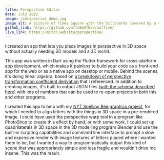 ```yaml
---
title: Perspective Editor
date: July 2022
image: /perspective_demo.jpg
image_alt: A picture of Times Square with the billboards covered by a variety of other images.
github_link: https://github.com/toBeOfUse/aaffine/
live_link: https://mitch.website/perspective/
---
```


I created an app that lets you place images in perspective in 3D space without actually needing 3D models and a 3D world.

<!--more-->

This app was written in Dart using the Flutter framework for cross-platform app development, which makes it painless to build your code  as a front-end app for the web or as a native app on desktop or mobile. Behind the scenes, it's doing linear algebra, based on [a breakdown of perspective transformation coefficient derivation](https://web.archive.org/web/20150222120106/xenia.media.mit.edu/~cwren/interpolator/) that I referenced. In addition to creating images, it's built to output JSON files [(with the schema described here)](https://github.com/toBeOfUse/aaffine#appendix-reading-the-json-output-in-other-programs) with lots of numbers that can be used to re-open projects in both this and other programs.

I created this app to help with my [NYT Spelling Bee graphics project](#spelling_bee), for which I needed to align letters with the things in 3D space in a pre-rendered image. I could have used the perspective warp tool in a program like PhotoShop to create this effect by hand, or with some work, I could set up quadrilaterals in 3D space in the 3D modelling program Blender and use the built-in scripting capabilities and command line interface to prompt a slow and expensive render with image textures of letters placed where I wanted them to be, but I wanted a way to programmatically output this kind of scene that was appropriately simple and less fragile and wouldn't drive me insane. This was the result.
